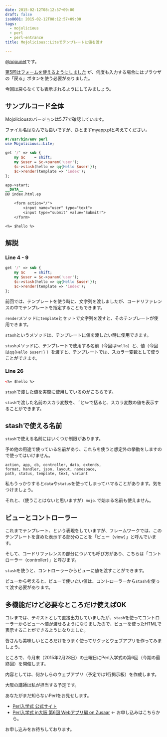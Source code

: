 ```yaml
---
date: 2015-02-12T08:12:57+09:00
draft: false
iso8601: 2015-02-12T08:12:57+09:00
tags:
  - mojolicious
  - perl
  - perl-entrance
title: Mojolicious::Liteでテンプレートに値を渡す

---
```


[@nqounet](https://twitter.com/nqounet)です。

[第5回はフォームを使えるようにしました](/2015/02/05/085040 "Mojolicious::Liteでフォームを使う")
が、何度も入力する場合にはブラウザの「戻る」ボタンを使う必要がありました。

今回は戻らなくても表示されるようにしてみましょう。

## サンプルコード全体

Mojoliciousのバージョンは5.77で確認しています。

ファイル名はなんでも良いですが、ひとまずmyapp.plと考えてください。

```perl myapp.pl
#!/usr/bin/env perl
use Mojolicious::Lite;

get '/' => sub {
    my $c    = shift;
    my $user = $c->param('user');
    $c->stash(hello => qq{Hello $user!});
    $c->render(template => 'index');
};

app->start;
__DATA__
@@ index.html.ep

    <form action="/">
        <input name="user" type="text">
        <input type="submit" value="Submit!">
    </form>

<%= $hello %>

```

## 解説

### Line 4 - 9

```perl
get '/' => sub {
    my $c    = shift;
    my $user = $c->param('user');
    $c->stash(hello => qq{Hello $user!});
    $c->render(template => 'index');
};
```

前回では、テンプレートを使う時に、文字列を渡しましたが、コードリファレンスの中でテンプレートを指定することもできます。

`render`メソッドに`template`とセットで文字列を渡すと、そのテンプレートが使用できます。

`stash`というメソッドは、テンプレートに値を渡したい時に使用できます。

`stash`メソッドに、テンプレートで使用する名前（今回は`hello`）と、値（今回は`qq{Hello $user!}`
）を渡すと、テンプレートでは、スカラー変数として使うことができます。

### Line 26

```html
<%= $hello %>
```

`stash`で渡した値を実際に使用しているのがこちらです。

`stash`で渡した名前のスカラ変数を、``と`%>`で括ると、スカラ変数の値を表示することができます。

## stashで使える名前

`stash`で使える名前にはいくつか制限があります。

予め他の用途で使っている名前があり、これらを使うと想定外の挙動をしますので使ってはいけません。

```text
action, app, cb, controller, data, extends,
format, handler, json, layout, namespace,
path, status, template, text, variant
```

私もうっかりすると`data`や`status`を使ってしまってハマることがあります。気をつけましょう。

それと、（使うことはないと思いますが）`mojo.`で始まる名前も使えません。

## ビューとコントローラー

これまでテンプレート、という表現をしていますが、フレームワークでは、このテンプレートを含めた表示する部分のことを「ビュー（view）」と呼んでいます。

そして、コードリファレンスの部分についても呼び方があり、こちらは「コントローラー（controller）」と呼びます。

`stash`を使うと、コントローラーからビューに値を渡すことができます。

ビューから考えると、ビューで使いたい値は、コントローラーから`stash`を使って渡す必要があります。

## 多機能だけど必要なところだけ使えばOK

コレまでは、テキストとして直接出力していましたが、`stash`を使ってコントローラーからビューへ値が渡せるようになりましたので、ビューを使ったHTMLで表示することができるようになりました。

皆さんも美味しいところだけをうまく使ってサクッとウェブアプリを作ってみましょう。

ところで、今月末（2015年2月28日）の土曜日にPerl入学式の第6回（今期の最終回）を開催します。

内容としては、何かしらのウェブアプリ（予定では1行掲示板）を作成します。

大阪の講師は私が担当する予定です。

あなたがまだ知らないPerlをお見せします。

* [Perl入学式 公式サイト](http://www.perl-entrance.org/)
* [Perl入学式 in大阪 第6回 Webアプリ編 on Zusaar](http://www.zusaar.com/event/12837005) ← お申し込みはこちらから。

お申し込みをお待ちしております。
